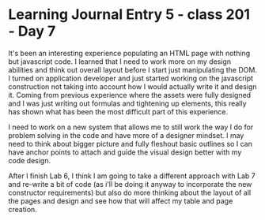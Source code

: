 # Learning Journal Entry 5 - class 201 - Day 7

It's been an interesting experience populating an HTML page with nothing but javascript code. I learned that
I need to work more on my design abilities and think out overall layout before I start just manipulating the DOM.
I turned on application developer and just started working on the javascript construction not taking into account
how I would actually write it and design it. Coming from previous experience where the assets were fully designed
and I was just writing out formulas and tightening up elements, this really has shown what has been the most difficult 
part of this experience.

I need to work on a new system that allows me to still work the way I do for problem solving in the code and have more
of a designer mindset. I may need to think about bigger picture and fully fleshout basic outlines so I can have anchor points
to attach and guide the visual design better with my code design.

After I finish Lab 6, I think I am going to take a different approach with Lab 7 and re-write a bit of code (as i'll be doing it
anyway to incorporate the new constructor requirements) but also do more thinking about the layout of all the pages and design
and see how that will affect my table and page creation.